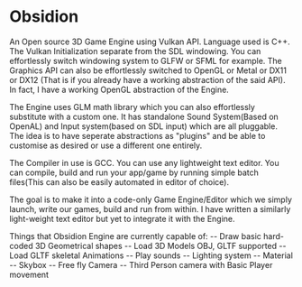 # Obsidion

An Open source 3D Game Engine using Vulkan API. Language used is C++. The Vulkan Initialization separate from the SDL windowing. You can effortlessly switch windowing system to GLFW or SFML for example. The Graphics API can also be effortlessly switched to OpenGL or Metal or DX11 or DX12 (That is if you already have a working abstraction of the said API). In  fact, I have a working OpenGL abstraction of the Engine.

The Engine uses GLM math library which you can also effortlessly substitute with a custom one. It has standalone Sound System(Based on OpenAL) and Input system(based on SDL input) which are all pluggable.
The idea is to have seperate abstractions as "plugins" and be able to customise as desired or use a different one entirely.

The Compiler in use is GCC. You can use any lightweight text editor. You can compile, build and run your app/game by running simple batch files(This can also be easily automated in editor of choice).

The goal is to make it into a code-only Game Engine/Editor which we simply launch, write our games, build and run from within. I have written a similarly light-weight text editor but yet to integrate it with the Engine.

Things that Obsidion Engine are currently capable of:
--    Draw basic hard-coded 3D Geometrical shapes
--    Load 3D Models OBJ, GLTF supported
--    Load GLTF skeletal Animations
--    Play sounds
--    Lighting system
--    Material
--    Skybox
--    Free fly Camera
--    Third Person camera with Basic Player movement
